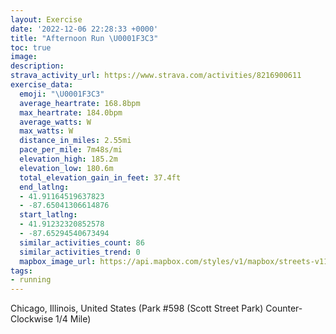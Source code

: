 ```yaml
---
layout: Exercise
date: '2022-12-06 22:28:33 +0000'
title: "Afternoon Run \U0001F3C3"
toc: true
image:
description:
strava_activity_url: https://www.strava.com/activities/8216900611
exercise_data:
  emoji: "\U0001F3C3"
  average_heartrate: 168.8bpm
  max_heartrate: 184.0bpm
  average_watts: W
  max_watts: W
  distance_in_miles: 2.55mi
  pace_per_mile: 7m48s/mi
  elevation_high: 185.2m
  elevation_low: 180.6m
  total_elevation_gain_in_feet: 37.4ft
  end_latlng:
  - 41.91164519637823
  - -87.65041306614876
  start_latlng:
  - 41.91232320852578
  - -87.65294540673494
  similar_activities_count: 86
  similar_activities_trend: 0
  mapbox_image_url: https://api.mapbox.com/styles/v1/mapbox/streets-v11/static/path-5+787af2-1.0(g%7Bx~Fdl~uO%3FkAEi%40BIl%40%7D%40%7C%40%7DAd%40m%40POh%40y%40OCEOC_AGoICcH%40k%40KwACeBHcDDMFIv%40c%40LAj%40%40HDDZBhFDVNVPNP%40fAGNCXYHYD_%40EqCCYS%5DQKSAi%40%40q%40JIDMPM%60%40FxABxA%40LHRRRNDpAEPEPQLUBS%40YCmCE%5BCIOQYMa%40As%40DSFMLKPGXFhDFb%40TXPFJ%40bAERGPMLQFa%40%3FkAE%7BAKg%40MO_%40ImAF%5BJQ%5EERBhA%3FzAFb%40TZVHxAGPILOFMDY%3Fi%40EeCI_%40OQSIQAeAFQBUTINEPFhDDZHTLLTF%7C%40A%5EENIHKHUDc%40EkDGUS%5BSCS%40iALQHMJKZ%3FxCBh%40FRTXJFPBnAGFCPMN%5BFo%40AmBCs%40GWUUQGaAC%7B%40DOCSOEAeBDIBGN%3FZDz%40%40lAAp%40JvAIbABnAArBHhE%40bCEfD),pin-s-s+e5b22e(-87.65139,41.91172),pin-s-f+89ae00(-87.64899999999992,41.91085000000002)/auto/800x800?access_token=pk.eyJ1Ijoiam9zaGJlY2ttYW4iLCJhIjoiY205eWR2aDd1MWZ6djJrbXc4a3M0bWZleiJ9.XiG9OWkNcZk2QzjJbxLB4A
tags:
- running
---
```




Chicago, Illinois, United States (Park #598 (Scott Street Park) Counter-Clockwise 1/4 Mile)
